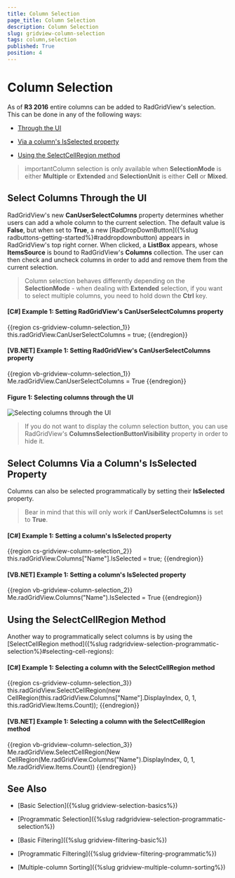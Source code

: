 ```yaml
---
title: Column Selection
page_title: Column Selection
description: Column Selection
slug: gridview-column-selection
tags: column,selection
published: True
position: 4
---
```


# Column Selection

As of **R3 2016** entire columns can be added to RadGridView's selection. This can be done in any of the following ways:

* [Through the UI](#select-columns-through-the-ui)

* [Via a column's IsSelected property](#select-columns-via-a-columns-isselected-property)

* [Using the SelectCellRegion method](#using-the-selectcellregion-method)

>importantColumn selection is only available when **SelectionMode** is either **Multiple** or **Extended** and **SelectionUnit** is either **Cell** or **Mixed**.

## Select Columns Through the UI

RadGridView's new **CanUserSelectColumns** property determines whether users can add a whole column to the current selection. The default value is **False**, but when set to **True**, a new [RadDropDownButton]({%slug radbuttons-getting-started%}#raddropdownbutton) appears in RadGridView's  top right corner. When clicked, a **ListBox** appears, whose **ItemsSource** is bound to RadGridView's **Columns** collection. The user can then check and uncheck columns in order to add and remove them from the current selection. 

>Column selection behaves differently depending on the **SelectionMode** - when dealing with **Extended** selection, if you want to select multiple columns, you need to hold down the **Ctrl** key.

#### __[C#] Example 1: Setting RadGridView's CanUserSelectColumns property__

{{region cs-gridview-column-selection_1}}
	this.radGridView.CanUserSelectColumns = true;
{{endregion}}

#### __[VB.NET] Example 1: Setting RadGridView's CanUserSelectColumns property__

{{region vb-gridview-column-selection_1}}
	Me.radGridView.CanUserSelectColumns = True
{{endregion}}

#### __Figure 1: Selecting columns through the UI__

![Selecting columns through the UI](images/gridview-columnselection.png)

>If you do not want to display the column selection button, you can use RadGridView's **ColumnsSelectionButtonVisibility** property in order to hide it.

## Select Columns Via a Column's IsSelected Property

Columns can also be selected programmatically by setting their **IsSelected** property.

>Bear in mind that this will only work if **CanUserSelectColumns** is set to **True**. 

#### __[C#] Example 1: Setting a column's IsSelected property__

{{region cs-gridview-column-selection_2}}
	this.radGridView.Columns["Name"].IsSelected = true;
{{endregion}}

#### __[VB.NET] Example 1: Setting a column's IsSelected property__

{{region vb-gridview-column-selection_2}}
	Me.radGridView.Columns("Name").IsSelected = True
{{endregion}}

## Using the SelectCellRegion Method

Another way to programmatically select columns is by using the [SelectCellRegion method]({%slug radgridview-selection-programmatic-selection%}#selecting-cell-regions):

#### __[C#] Example 1: Selecting a column with the SelectCellRegion method__

{{region cs-gridview-column-selection_3}}
	this.radGridView.SelectCellRegion(new CellRegion(this.radGridView.Columns["Name"].DisplayIndex, 0, 1, this.radGridView.Items.Count));
{{endregion}}

#### __[VB.NET] Example 1: Selecting a column with the SelectCellRegion method__

{{region vb-gridview-column-selection_3}}
	Me.radGridView.SelectCellRegion(New CellRegion(Me.radGridView.Columns("Name").DisplayIndex, 0, 1, Me.radGridView.Items.Count))
{{endregion}}

## See Also

 * [Basic Selection]({%slug gridview-selection-basics%})

 * [Programmatic Selection]({%slug radgridview-selection-programmatic-selection%})

 * [Basic Filtering]({%slug gridview-filtering-basic%})

 * [Programmatic Filtering]({%slug gridview-filtering-programmatic%})

 * [Multiple-column Sorting]({%slug gridview-multiple-column-sorting%})
